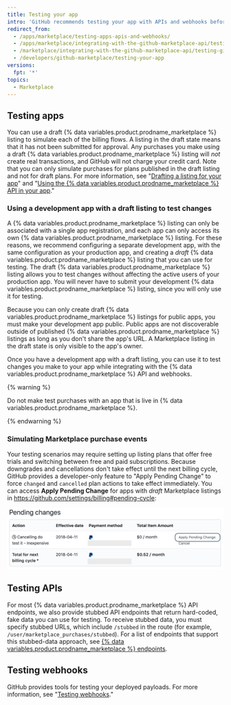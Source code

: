```yaml
---
title: Testing your app
intro: 'GitHub recommends testing your app with APIs and webhooks before submitting your listing to {% data variables.product.prodname_marketplace %} so you can provide an ideal experience for customers. Before an onboarding expert approves your app, it must adequately handle the billing flows.'
redirect_from:
  - /apps/marketplace/testing-apps-apis-and-webhooks/
  - /apps/marketplace/integrating-with-the-github-marketplace-api/testing-github-marketplace-apps/
  - /marketplace/integrating-with-the-github-marketplace-api/testing-github-marketplace-apps
  - /developers/github-marketplace/testing-your-app
versions:
  fpt: '*'
topics:
  - Marketplace
---
```


## Testing apps

You can use a draft {% data variables.product.prodname_marketplace %} listing to simulate each of the billing flows. A listing in the draft state means that it has not been submitted for approval. Any purchases you make using a draft {% data variables.product.prodname_marketplace %} listing will _not_ create real transactions, and GitHub will not charge your credit card. Note that you can only simulate purchases for plans published in the draft listing and not for draft plans. For more information, see "[Drafting a listing for your app](/developers/github-marketplace/drafting-a-listing-for-your-app)" and "[Using the {% data variables.product.prodname_marketplace %} API in your app](/developers/github-marketplace/using-the-github-marketplace-api-in-your-app)."

### Using a development app with a draft listing to test changes

A {% data variables.product.prodname_marketplace %} listing can only be associated with a single app registration, and each app can only access its own {% data variables.product.prodname_marketplace %} listing. For these reasons, we recommend configuring a separate development app, with the same configuration as your production app, and creating a _draft_ {% data variables.product.prodname_marketplace %} listing that you can use for testing. The draft {% data variables.product.prodname_marketplace %} listing allows you to test changes without affecting the active users of your production app. You will never have to submit your development {% data variables.product.prodname_marketplace %} listing, since you will only use it for testing.

Because you can only create draft {% data variables.product.prodname_marketplace %} listings for public apps, you must make your development app public. Public apps are not discoverable outside of published {% data variables.product.prodname_marketplace %} listings as long as you don't share the app's URL. A Marketplace listing in the draft state is only visible to the app's owner.

Once you have a development app with a draft listing, you can use it to test changes you make to your app while integrating with the {% data variables.product.prodname_marketplace %} API and webhooks.

{% warning %}

Do not make test purchases with an app that is live in {% data variables.product.prodname_marketplace %}.

{% endwarning %}

### Simulating Marketplace purchase events

Your testing scenarios may require setting up listing plans that offer free trials and switching between free and paid subscriptions. Because downgrades and cancellations don't take effect until the next billing cycle, GitHub provides a developer-only feature to "Apply Pending Change" to force `changed` and `cancelled` plan actions to take effect immediately. You can access **Apply Pending Change** for apps with _draft_ Marketplace listings in https://github.com/settings/billing#pending-cycle:

![Apply pending change](/assets/images/github-apps/github-apps-apply-pending-changes.png)

## Testing APIs

For most {% data variables.product.prodname_marketplace %} API endpoints, we also provide stubbed API endpoints that return hard-coded, fake data you can use for testing. To receive stubbed data, you must specify stubbed URLs, which include `/stubbed` in the route (for example, `/user/marketplace_purchases/stubbed`). For a list of endpoints that support this stubbed-data approach, see [{% data variables.product.prodname_marketplace %} endpoints](/rest/reference/apps#github-marketplace).

## Testing webhooks

GitHub provides tools for testing your deployed payloads. For more information, see "[Testing webhooks](/webhooks/testing/)."
